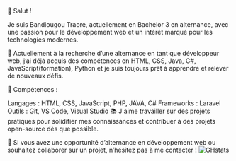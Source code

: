 👋 Salut !



 Je suis Bandiougou Traore, actuellement en Bachelor 3 en alternance, avec une passion pour le développement web et un intérêt marqué pour les technologies modernes.

🌱 Actuellement à la recherche d’une alternance en tant que développeur web, j’ai déjà acquis des compétences en HTML, CSS, Java, C#, JavaScript(formation), Python et je suis toujours prêt à apprendre et relever de nouveaux défis.

🚀 Compétences :

Langages : HTML, CSS, JavaScript, PHP, JAVA, C#
Frameworks : Laravel
Outils : Git, VS Code, Visual Studio
📚 J'aime travailler sur des projets pratiques pour solidifier mes connaissances et contribuer à des projets open-source dès que possible.

💌 Si vous avez une opportunité d’alternance en développement web ou souhaitez collaborer sur un projet, n’hésitez pas à me contacter !
![GHstats](https://github-readme-stats.vercel.app/api?username=TraoreB8&show_icons=true)
